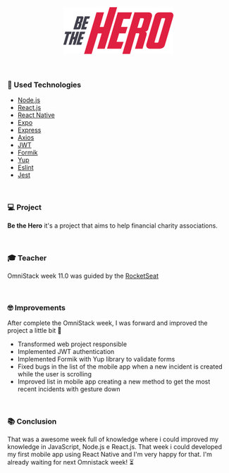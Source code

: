 <div align="center">
  <img src="./web/src/assets/logo.svg" width="250px" /><br>
</div>

<br>
<br>

### :rocket: Used Technologies 
- [Node.js](https://nodejs.org)
- [React.js](https://reactjs.org)
- [React Native](https://reactnative.dev)
- [Expo](https://expo.io/)
- [Express](https://expressjs.com)
- [Axios](https://www.npmjs.com/package/axios)
- [JWT](https://jwt.io)
- [Formik](https://jaredpalmer.com/formik/docs/overview)
- [Yup](https://github.com/jquense/yup)
- [Eslint](https://www.npmjs.com/package/eslint)
- [Jest](https://www.npmjs.com/package/jest)

<br>

### :computer: Project

<b>Be the Hero</b> it's a project that aims to help financial charity associations.

<br>

### :mortar_board: Teacher

OmniStack week 11.0 was guided by the [RocketSeat](https://github.com/Rocketseat)

<br>

### :nerd_face: Improvements

After complete the OmniStack week, I was forward and improved the project a little bit :muscle:

 - Transformed web project responsible
 - Implemented JWT authentication
 - Implemented Formik with Yup library to validate forms
 - Fixed bugs in the list of the mobile app when a new incident is created while the user is scrolling
 - Improved list in mobile app creating a new method to get the most recent incidents with gesture down

<br>

### :books: Conclusion

That was a awesome week full of knowledge where i could improved my knowledge in JavaScript, Node.js e React.js.
That week i could developed my first mobile app using React Native and I'm very happy for that.
I'm already waiting for next Omnistack week! :hourglass_flowing_sand:

<br>
